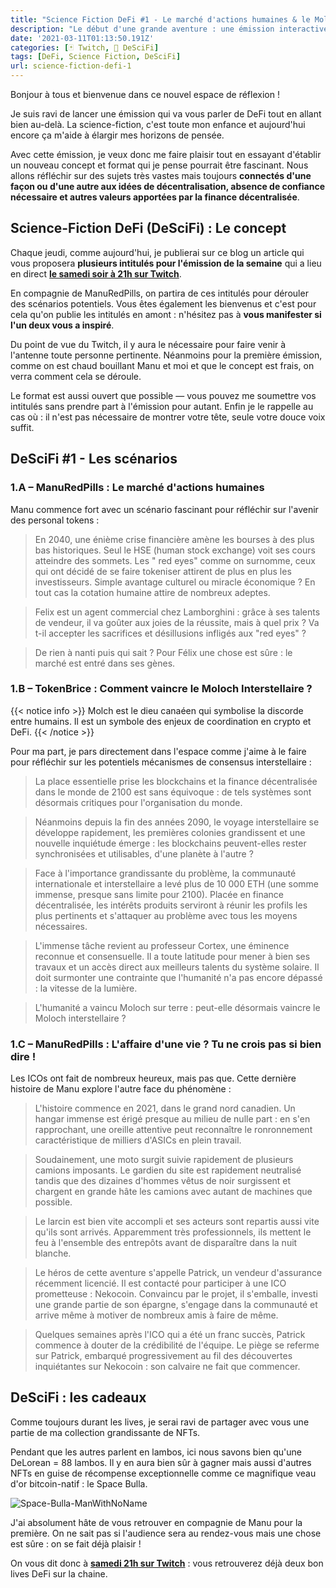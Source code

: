 ```yaml
---
title: "Science Fiction DeFi #1 - Le marché d'actions humaines & le Moloch interstellaire 🛸"
description: "Le début d'une grande aventure : une émission interactive qui allie science-fiction et DeFi pour réfléchir aux enjeux du monde de demain."
date: '2021-03-11T01:13:50.191Z'
categories: [🃏 Twitch, 👾 DeSciFi]
tags: [DeFi, Science Fiction, DeSciFi]
url: science-fiction-defi-1
---
```


Bonjour à tous et bienvenue dans ce nouvel espace de réflexion !

Je suis ravi de lancer une émission qui va vous parler de DeFi tout en allant bien au-delà. La science-fiction, c'est toute mon enfance et aujourd'hui encore ça m'aide à élargir mes horizons de pensée.

Avec cette émission, je veux donc me faire plaisir tout en essayant d'établir un nouveau concept et format qui je pense pourrait être fascinant. Nous allons réfléchir sur des sujets très vastes mais toujours **connectés d'une façon ou d'une autre aux idées de décentralisation, absence de confiance nécessaire et autres valeurs apportées par la finance décentralisée**.

## Science-Fiction DeFi (DeSciFi) : Le concept

Chaque jeudi, comme aujourd'hui, je publierai sur ce blog un article qui vous proposera **plusieurs intitulés pour l'émission de la semaine** qui a lieu en direct **[le samedi soir à 21h sur Twitch](https://www.twitch.tv/tokenbrice)**.

En compagnie de ManuRedPills, on partira de ces intitulés pour dérouler des scénarios potentiels. Vous êtes également les bienvenus et c'est pour cela qu'on publie les intitulés en amont : n'hésitez pas à **vous manifester si l'un deux vous a inspiré**.

Du point de vue du Twitch, il y aura le nécessaire pour faire venir à l'antenne toute personne pertinente. Néanmoins pour la première émission, comme on est chaud bouillant Manu et moi et que le concept est frais, on verra comment cela se déroule.

Le format est aussi ouvert que possible — vous pouvez me soumettre vos intitulés sans prendre part à l'émission pour autant. Enfin je le rappelle au cas où : il n'est pas nécessaire de montrer votre tête, seule votre douce voix suffit.

## DeSciFi #1 - Les scénarios

### 1.A – ManuRedPills : Le marché d'actions humaines

Manu commence fort avec un scénario fascinant pour réfléchir sur l'avenir des personal tokens :

> En 2040, une énième crise financière amène les bourses à des plus bas historiques. Seul le HSE (human stock exchange) voit ses cours atteindre des sommets. Les " red eyes" comme on surnomme, ceux qui ont décidé de se faire tokeniser attirent de plus en plus les investisseurs.
Simple avantage culturel ou miracle économique ? En tout cas la cotation humaine attire de nombreux adeptes.

>Felix est un agent commercial chez Lamborghini : grâce à ses talents de vendeur, il va goûter aux joies de la réussite, mais à quel prix ? Va t-il accepter les sacrifices et désillusions infligés aux "red eyes" ?

>De rien à nanti puis qui sait ? Pour Félix une chose est sûre : le marché est entré dans ses gènes.

### 1.B – TokenBrice : Comment vaincre le Moloch Interstellaire ?

{{< notice info >}}
Molch est le dieu canaéen qui symbolise la discorde entre humains. Il est un symbole des enjeux de coordination en crypto et DeFi.
{{< /notice >}}

Pour ma part, je pars directement dans l'espace comme j'aime à le faire pour réfléchir sur les potentiels mécanismes de consensus interstellaire :

> La place essentielle prise les blockchains et la finance décentralisée dans le monde de 2100 est sans équivoque : de tels systèmes sont désormais critiques pour l'organisation du monde.

> Néanmoins depuis la fin des années 2090, le voyage interstellaire se développe rapidement, les premières colonies grandissent et une nouvelle inquiétude émerge : les blockchains peuvent-elles rester synchronisées et utilisables, d'une planète à l'autre ?

>Face à l'importance grandissante du problème, la communauté internationale et interstellaire a levé plus de 10 000 ETH (une somme immense, presque sans limite pour 2100). Placée en finance décentralisée, les intérêts produits serviront à réunir les profils les plus pertinents et s'attaquer au problème avec tous les moyens nécessaires.

>L'immense tâche revient au professeur Cortex, une éminence reconnue et consensuelle. Il a toute latitude pour mener à bien ses travaux et un accès direct aux meilleurs talents du système solaire. Il doit surmonter une contrainte que l'humanité n'a pas encore dépassé : la vitesse de la lumière.

>L'humanité a vaincu Moloch sur terre : peut-elle désormais vaincre le Moloch interstellaire ?

### 1.C – ManuRedPills : L'affaire d'une vie ? Tu ne crois pas si bien dire !

Les ICOs ont fait de nombreux heureux, mais pas que. Cette dernière histoire de Manu explore l'autre face du phénomène :

> L'histoire commence en 2021, dans le grand nord canadien. Un hangar immense est érigé presque au milieu de nulle part : en s'en rapprochant, une oreille attentive peut reconnaître le ronronnement caractéristique de milliers d'ASICs en plein travail. 

> Soudainement, une moto surgit suivie rapidement de plusieurs camions imposants. Le gardien du site est rapidement neutralisé tandis que des dizaines d'hommes vêtus de noir surgissent et chargent en grande hâte les camions avec autant de machines que possible.

> Le larcin est bien vite accompli et ses acteurs sont repartis aussi vite qu'ils sont arrivés. Apparemment très professionnels, ils mettent le feu à l'ensemble des entrepôts avant de disparaître dans la nuit blanche.

> Le héros de cette aventure s'appelle Patrick, un vendeur d'assurance récemment licencié. Il est contacté pour participer à une ICO prometteuse : Nekocoin. Convaincu par le projet, il s'emballe, investi une grande partie de son épargne, s'engage dans la communauté et arrive même à motiver de nombreux amis à faire de même.

> Quelques semaines après l'ICO qui a été un franc succès, Patrick commence à douter de la crédibilité de l'équipe. Le piège se referme sur Patrick, embarqué progressivement au fil des découvertes inquiétantes sur Nekocoin : son calvaire ne fait que commencer.

## DeSciFi : les cadeaux

Comme toujours durant les lives, je serai ravi de partager avec vous une partie de ma collection grandissante de NFTs.

Pendant que les autres parlent en lambos, ici nous savons bien qu'une DeLorean = 88 lambos. Il y en aura bien sûr à gagner mais aussi d'autres NFTs en guise de récompense exceptionnelle comme ce magnifique veau d'or bitcoin-natif : le Space Bulla.

![Space-Bulla-ManWithNoName](/img/2021/scifidefi/space-bulla.gif "Le Space Bulla - ManWithNoName")

J'ai absolument hâte de vous retrouver en compagnie de Manu pour la première. On ne sait pas si l'audience sera au rendez-vous mais une chose est sûre : on se fait déjà plaisir !

On vous dit donc à **[samedi 21h sur Twitch](https://www.twitch.tv/tokenbrice)** : vous retrouverez déjà deux bon lives DeFi sur la chaine.
